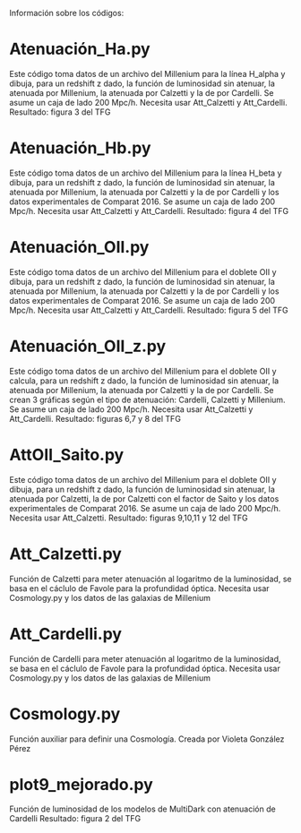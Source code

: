 Información sobre los códigos:

# Atenuación_Ha.py

Este código toma datos de un archivo del Millenium para la línea H_alpha y dibuja, para un redshift z dado, la función de luminosidad sin atenuar, la atenuada por Millenium, la atenuada por Calzetti y la de por Cardelli. Se asume un caja de lado 200 Mpc/h. Necesita usar Att_Calzetti y Att_Cardelli.
Resultado: figura 3 del TFG


# Atenuación_Hb.py

Este código toma datos de un archivo del Millenium para la línea H_beta y dibuja, para un redshift z dado, la función de luminosidad sin atenuar, la atenuada por Millenium, la atenuada por Calzetti y la de por Cardelli y los datos experimentales de Comparat 2016. Se asume un caja de lado 200 Mpc/h. Necesita usar Att_Calzetti y Att_Cardelli.
Resultado: figura 4 del TFG


# Atenuación_OII.py

Este código toma datos de un archivo del Millenium para el doblete OII y dibuja, para un redshift z dado, la función de luminosidad sin atenuar, la atenuada por Millenium, la atenuada por Calzetti y la de por Cardelli y los datos experimentales de Comparat 2016. Se asume un caja de lado 200 Mpc/h. Necesita usar Att_Calzetti y Att_Cardelli.
Resultado: figura 5 del TFG


# Atenuación_OII_z.py

Este código toma datos de un archivo del Millenium para el doblete OII y calcula, para un redshift z dado, la función de luminosidad sin atenuar, la atenuada por Millenium, la atenuada por Calzetti y la de por Cardelli. Se crean 3 gráficas según el tipo de atenuación: Cardelli, Calzetti y Millenium. Se asume un caja de lado 200 Mpc/h. Necesita usar Att_Calzetti y Att_Cardelli.
Resultado: figuras 6,7 y 8 del TFG


# AttOII_Saito.py

Este código toma datos de un archivo del Millenium para el doblete OII y dibuja, para un redshift z dado, la función de luminosidad sin atenuar, la atenuada por Calzetti, la de por Calzetti con el factor de Saito y los datos experimentales de Comparat 2016. Se asume un caja de lado 200 Mpc/h. Necesita usar Att_Calzetti.
Resultado: figuras 9,10,11 y 12 del TFG


# Att_Calzetti.py

Función de Calzetti para meter atenuación al logaritmo de la luminosidad, se basa en el cáclulo de Favole para la profundidad óptica. Necesita usar Cosmology.py y los datos de las galaxias de Millenium

# Att_Cardelli.py

Función de Cardelli para meter atenuación al logaritmo de la luminosidad, se basa en el cáclulo de Favole para la profundidad óptica. Necesita usar Cosmology.py y los datos de las galaxias de Millenium

# Cosmology.py

Función auxiliar para definir una Cosmología. Creada por Violeta González Pérez

# plot9_mejorado.py

Función de luminosidad de los modelos de MultiDark con atenuación de Cardelli
Resultado: figura 2 del TFG

